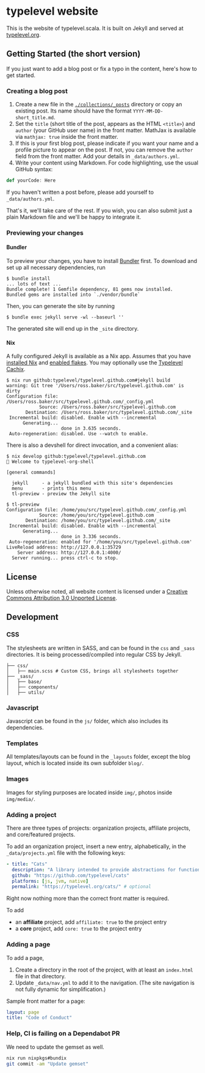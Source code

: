 typelevel website
=================

This is the website of typelevel.scala. It is built on Jekyll and served at [typelevel.org](https://typelevel.org).

## Getting Started (the short version)

If you just want to add a blog post or fix a typo in the content, here's how to get started.

### Creating a blog post

1. Create a new file in the [`./collections/_posts`](./collections/_posts/) directory or copy an existing post. Its name should have the format `YYYY-MM-DD-short_title.md`.
2. Set the `title` (short title of the post, appears as the HTML `<title>`) and `author` (your GitHub user name) in the front matter. MathJax is available via `mathjax: true` inside the front matter.
3. If this is your first blog post, please indicate if you want your name and a profile picture to appear on the post. If not, you can remove the `author` field from the front matter. Add your details in `_data/authors.yml`.
4. Write your content using Markdown. For code highlighting, use the usual GitHub syntax:

```scala
def yourCode: Here
```

If you haven't written a post before, please add yourself to `_data/authors.yml`.

That's it, we'll take care of the rest. If you wish, you can also submit just a plain Markdown file and we'll be happy to integrate it.

### Previewing your changes

#### Bundler

To preview your changes, you have to install [Bundler](https://bundler.io/) first.
To download and set up all necessary dependencies, run

```console
$ bundle install
... lots of text ...
Bundle complete! 1 Gemfile dependency, 81 gems now installed.
Bundled gems are installed into `./vendor/bundle`
```

Then, you can generate the site by running

```console
$ bundle exec jekyll serve -wl --baseurl ''
```

The generated site will end up in the `_site` directory.

#### Nix

A fully configured Jekyll is available as a Nix app.  Assumes that you have [installed Nix](https://nixos.org/download.html) and [enabled flakes](https://nixos.wiki/wiki/Flakes#Installing_flakes).  You may optionally use the [Typelevel Cachix](https://app.cachix.org/cache/typelevel#pull).

```console
$ nix run github:typelevel/typelevel.github.com#jekyll build
warning: Git tree '/Users/ross.baker/src/typelevel.github.com' is dirty
Configuration file: /Users/ross.baker/src/typelevel.github.com/_config.yml
            Source: /Users/ross.baker/src/typelevel.github.com
       Destination: /Users/ross.baker/src/typelevel.github.com/_site
 Incremental build: disabled. Enable with --incremental
      Generating...
                    done in 3.635 seconds.
 Auto-regeneration: disabled. Use --watch to enable.
```

There is also a devshell for direct invocation, and a convenient alias:

```console
$ nix develop github:typelevel/typelevel.github.com
🔨 Welcome to typelevel-org-shell

[general commands]

  jekyll     - a jekyll bundled with this site's dependencies
  menu       - prints this menu
  tl-preview - preview the Jekyll site

$ tl-preview
Configuration file: /home/you/src/typelevel.github.com/_config.yml
            Source: /home/you/src/typelevel.github.com
       Destination: /home/you/src/typelevel.github.com/_site
 Incremental build: disabled. Enable with --incremental
      Generating...
                    done in 3.336 seconds.
 Auto-regeneration: enabled for '/home/you/src/typelevel.github.com'
LiveReload address: http://127.0.0.1:35729
    Server address: http://127.0.0.1:4000/
  Server running... press ctrl-c to stop.
```



## License

Unless otherwise noted, all website content is licensed under a [Creative Commons Attribution 3.0 Unported License](https://creativecommons.org/licenses/by/3.0/deed.en_US).

## Development

### CSS

The stylesheets are written in SASS, and can be found in the `css` and `_sass` directories.
It is being processed/compiled into regular CSS by Jekyll.

```
├── css/
│   ├── main.scss # Custom CSS, brings all stylesheets together
├── _sass/
│   ├── base/
│   ├── components/
│   ├── utils/
```

### Javascript

Javascript can be found in the `js/` folder, which also includes its dependencies.

### Templates

All templates/layouts can be found in the `_layouts` folder, except the blog layout, which is located inside its own subfolder `blog/`.

### Images

Images for styling purposes are located inside `img/`, photos inside `img/media/`.

### Adding a project

There are three types of projects: organization projects, affiliate projects, and core/featured projects.

To add an organization project, insert a new entry, alphabetically, in the `_data/projects.yml` file with the following keys:

```yml
- title: "Cats"
  description: "A library intended to provide abstractions for functional programming in Scala, leveraging its unique features. Design goals are approachability, modularity, documentation and efficiency."
  github: "https://github.com/typelevel/cats"
  platforms: [js, jvm, native]
  permalink: "https://typelevel.org/cats/" # optional
```

Right now nothing more than the correct front matter is required.

To add
- an **affiliate** project, add `affiliate: true` to the project entry
- a **core** project, add `core: true` to the project entry

### Adding a page

To add a page, 

1. Create a directory in the root of the project, with at least an `index.html` file in that directory. 
2. Update  `_data/nav.yml` to add it to the navigation. (The site navigation is not fully dynamic for simplification.)

Sample front matter for a page:

```yml
layout: page
title: "Code of Conduct"
```

### Help, CI is failing on a Dependabot PR

We need to update the gemset as well.

```sh
nix run nixpkgs#bundix
git commit -am "Update gemset"
```
